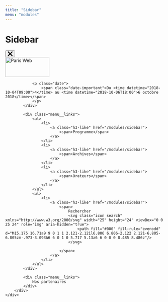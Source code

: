 ```yaml
---
title: "Sidebar"
menu: "modules"
---
```


# Sidebar

<nav class="menu menu-example">
    <div class="menu__overlay js-close-menu"></div>
    <div class="menu__content" tabindex="-1">
        <button class="close-menu js-close-menu" title="Revenir au contenu">
            <svg class="icon" xmlns="http://www.w3.org/2000/svg" width="15" height="15" viewBox="0 0 15 15" role="img" aria-label="Fermer">
                <path fill="#000" fill-rule="evenodd" d="M7.5 9.397l-4.94 5.145c-.585.61-1.535.61-2.12 0a1.609 1.609 0 0 1 0-2.21L5.078 7.5.439 2.667a1.609 1.609 0 0 1 0-2.21 1.458 1.458 0 0 1 2.122 0L7.5 5.604 12.44.458a1.458 1.458 0 0 1 2.12 0c.586.61.586 1.6 0 2.21L9.922 7.5l4.64 4.833c.585.61.585 1.6 0 2.21-.586.61-1.536.61-2.122 0L7.5 9.396z"/>
            </svg>
        </button>
        <div class="menu__content__wrapper">
            <div class="menu__head">
                <div class="logo">
                    <a href="/">
                        <img src="/images/logo/logo.svg" style="width: 10em; height: 4.5em" alt="Paris Web" />
                    </a>
                </div>

                <p class="date">
                    <span class="date-important">Du <time datetime="2018-10-04T09:00">4</time> au <time datetime="2018-10-06T18:00">6 octobre 2018</time></span>
                </p>
            </div>

            <div class="menu__links">
                <ul>
                    <li>
                        <a class="h3-like" href="/modules/sidebar">
                            <span>Programme</span>
                        </a>
                    </li>
                    <li>
                        <a class="h3-like" href="/modules/sidebar">
                            <span>Archives</span>
                        </a>
                    </li>
                    <li>
                        <a class="h3-like" href="/modules/sidebar">
                            <span>Orateurs</span>
                        </a>
                    </li>
                </ul>
                <ul>
                    <li>
                        <a class="h3-like" href="/modules/sidebar">
                            <span>
                                Rechercher
                                <svg class="icon search" xmlns="http://www.w3.org/2000/svg" width="25" height="24" viewBox="0 0 25 24" role="img" aria-hidden="true">
                                    <path fill="#000" fill-rule="evenodd" d="M15.175 16.71a9 9 0 1 1 2.121-2.121l6.806 6.806-2.122 2.121-6.805-6.805zm-.973-3.093A6 6 0 1 0 5.717 5.13a6 6 0 0 0 8.485 8.486z"/>
                                </svg>

                            </span>
                        </a>
                    </li>
                </ul>
            </div>

            <div class="menu__links">
                Nos partenaires
            </div>
        </div>
    </div>
</nav>